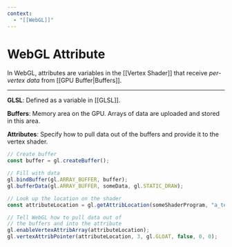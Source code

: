 ```yaml
---
context:
  - "[[WebGL]]"
---
```


# WebGL Attribute

In WebGL, attributes are variables in the [[Vertex Shader]] that receive _per-vertex data_ from [[GPU Buffer|Buffers]].

---

**GLSL**: Defined as a variable in [[GLSL]].

**Buffers**: Memory area on the GPU. Arrays of data are uploaded and stored in this area.

**Attributes**: Specify how to pull data out of the buffers and provide it to the vertex shader.

```js
// Create buffer
const buffer = gl.createBuffer();

// Fill with data
gl.bindBuffer(gl.ARRAY_BUFFER, buffer);
gl.bufferData(gl.ARRAY_BUFFER, someData, gl.STATIC_DRAW);

// Look up the location on the shader
const attributeLocation = gl.getAttribLocation(someShaderProgram, "a_test");

// Tell WebGL how to pull data out of
// the buffers and into the attribute
gl.enableVertexAttribArray(attributeLocation);
gl.vertexAttribPointer(attributeLocation, 3, gl.GLOAT, false, 0, 0);
```
